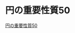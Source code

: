 # 円の重要性質50
[円の重要性質50](https://drive.google.com/drive/folders/1z-Ee8U2IfXKkPBgHHY10ipRalpEyCyBd?usp=sharing "円の重要性質50")

